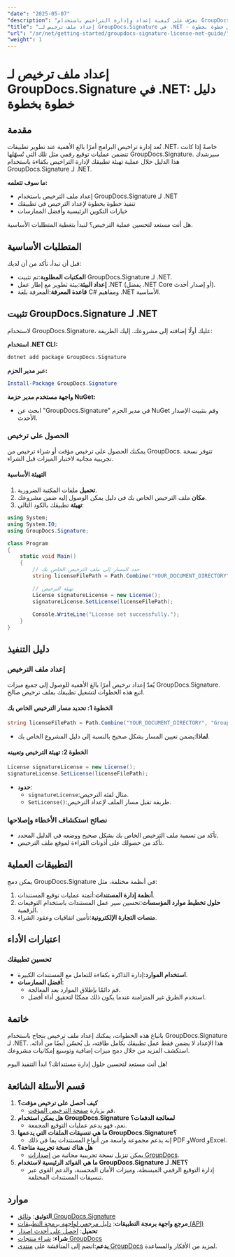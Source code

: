 ```yaml
---
"date": "2025-05-07"
"description": "تعرّف على كيفية إعداد وإدارة التراخيص باستخدام GroupDocs.Signature لـ .NET. يغطي هذا الدليل الشامل كل شيء، من التثبيت إلى تكوين التراخيص."
"title": "إعداد ملف ترخيص لـ GroupDocs.Signature في .NET - دليل خطوة بخطوة"
"url": "/ar/net/getting-started/groupdocs-signature-license-net-guide/"
"weight": 1
---
```


# إعداد ملف ترخيص لـ GroupDocs.Signature في .NET: دليل خطوة بخطوة

## مقدمة
تُعد إدارة تراخيص البرامج أمرًا بالغ الأهمية عند تطوير تطبيقات .NET، خاصةً إذا كانت تتضمن عمليات توقيع رقمي مثل تلك التي تُسهّلها GroupDocs.Signature. سيرشدك هذا الدليل خلال عملية تهيئة تطبيقك لإدارة التراخيص بكفاءة باستخدام GroupDocs.Signature لـ .NET.

**ما سوف تتعلمه:**
- إعداد ملف الترخيص باستخدام GroupDocs.Signature لـ .NET
- تنفيذ خطوة بخطوة لإعداد الترخيص في تطبيقك
- خيارات التكوين الرئيسية وأفضل الممارسات

هل أنت مستعد لتحسين عملية الترخيص؟ لنبدأ بتغطية المتطلبات الأساسية.

## المتطلبات الأساسية
قبل أن تبدأ، تأكد من أن لديك:
- **المكتبات المطلوبة**:تم تثبيت GroupDocs.Signature لـ .NET.
- **إعداد البيئة**:بيئة تطوير مع إطار عمل .NET (يفضل .NET Core أو إصدار أحدث).
- **قاعدة المعرفة**:المعرفة بلغة C# ومفاهيم .NET الأساسية.

## تثبيت GroupDocs.Signature لـ .NET
لاستخدام GroupDocs.Signature، عليك أولًا إضافته إلى مشروعك. إليك الطريقة:

**استخدام .NET CLI:**
```bash
dotnet add package GroupDocs.Signature
```

**عبر مدير الحزم:**
```powershell
Install-Package GroupDocs.Signature
```

**واجهة مستخدم مدير حزمة NuGet:**
- ابحث عن "GroupDocs.Signature" في مدير الحزم NuGet وقم بتثبيت الإصدار الأحدث.

### الحصول على ترخيص
يمكنك الحصول على ترخيص مؤقت أو شراء ترخيص من GroupDocs. تتوفر نسخة تجريبية مجانية لاختبار الميزات قبل الشراء.

#### التهيئة الأساسية
1. **تحميل** ملفات المكتبة الضرورية.
2. **مكان** ملف الترخيص الخاص بك في دليل يمكن الوصول إليه ضمن مشروعك.
3. **تهيئة** تطبيقك بالكود التالي:

```csharp
using System;
using System.IO;
using GroupDocs.Signature;

class Program
{
    static void Main()
    {
        // حدد المسار إلى ملف الترخيص الخاص بك
        string licenseFilePath = Path.Combine("YOUR_DOCUMENT_DIRECTORY", "GroupDocs.license");

        // تهيئة الترخيص
        License signatureLicense = new License();
        signatureLicense.SetLicense(licenseFilePath);
        
        Console.WriteLine("License set successfully.");
    }
}
```

## دليل التنفيذ
### إعداد ملف الترخيص
يُعدّ إعداد ترخيص أمرًا بالغ الأهمية للوصول إلى جميع ميزات GroupDocs.Signature. اتبع هذه الخطوات لتشغيل تطبيقك بملف ترخيص صالح.

#### الخطوة 1: تحديد مسار الترخيص الخاص بك
```csharp
string licenseFilePath = Path.Combine("YOUR_DOCUMENT_DIRECTORY", "GroupDocs.license");
```
- **لماذا**:يضمن تعيين المسار بشكل صحيح بالنسبة إلى دليل المشروع الخاص بك.

#### الخطوة 2: تهيئة الترخيص وتعيينه
```csharp
License signatureLicense = new License();
signatureLicense.SetLicense(licenseFilePath);
```
- **حدود**:
  - `signatureLicense`:مثال لفئة الترخيص.
  - `SetLicense()`:طريقة تقبل مسار الملف لإعداد الترخيص.

### نصائح استكشاف الأخطاء وإصلاحها
- تأكد من تسمية ملف الترخيص الخاص بك بشكل صحيح ووضعه في الدليل المحدد.
- تأكد من حصولك على أذونات القراءة لموقع ملف الترخيص.

## التطبيقات العملية
يمكن دمج GroupDocs.Signature في أنظمة مختلفة، مثل:
1. **أنظمة إدارة المستندات**:أتمتة عمليات توقيع المستندات.
2. **حلول تخطيط موارد المؤسسات**:تحسين سير عمل المستندات باستخدام التوقيعات الرقمية.
3. **منصات التجارة الإلكترونية**:تأمين اتفاقيات وعقود الشراء.

## اعتبارات الأداء
### تحسين تطبيقك
- **استخدام الموارد**:إدارة الذاكرة بكفاءة للتعامل مع المستندات الكبيرة.
- **أفضل الممارسات**:
  - قم دائمًا بإطلاق الموارد بعد المعالجة.
  - استخدم الطرق غير المتزامنة عندما يكون ذلك ممكنًا لتحقيق أداء أفضل.

## خاتمة
باتباع هذه الخطوات، يمكنك إعداد ملف ترخيص بنجاح باستخدام GroupDocs.Signature لـ .NET. هذا الإعداد لا يضمن فقط عمل تطبيقك بكامل طاقته، بل يُحسّن أيضًا من أدائه. استكشف المزيد من خلال دمج ميزات إضافية وتوسيع إمكانيات مشروعك.

هل أنت مستعد لتحسين حلول إدارة مستنداتك؟ ابدأ التنفيذ اليوم!

## قسم الأسئلة الشائعة
1. **كيف أحصل على ترخيص مؤقت؟**
   - قم بزيارة [صفحة الترخيص المؤقت](https://purchase.groupdocs.com/temporary-license/).
2. **هل يمكن استخدام GroupDocs.Signature لمعالجة الدفعات؟**
   - نعم، فهو يدعم عمليات التوقيع المجمعة.
3. **ما هي تنسيقات الملفات التي يدعمها GroupDocs.Signature؟**
   - إنه يدعم مجموعة واسعة من أنواع المستندات بما في ذلك PDF وWord وExcel.
4. **هل هناك نسخة تجريبية متاحة؟**
   - يمكن تنزيل نسخة تجريبية مجانية من [إصدارات GroupDocs](https://releases.groupdocs.com/signature/net/).
5. **ما هي الفوائد الرئيسية لاستخدام GroupDocs.Signature لـ .NET؟**
   - إدارة التوقيع الرقمي المبسطة، وميزات الأمان المحسنة، والدعم القوي عبر تنسيقات المستندات المختلفة.

## موارد
- **التوثيق**: [وثائق GroupDocs.Signature](https://docs.groupdocs.com/signature/net/)
- **مرجع واجهة برمجة التطبيقات**: [دليل مرجعي لواجهة برمجة التطبيقات (API)](https://reference.groupdocs.com/signature/net/)
- **تحميل**: [احصل على أحدث إصدار](https://releases.groupdocs.com/signature/net/)
- **شراء**: [شراء منتجات GroupDocs](https://purchase.groupdocs.com/buy)
- **يدعم**:انضم إلى المناقشة على [منتدى GroupDocs](https://forum.groupdocs.com/c/signature/) لمزيد من الأفكار والمساعدة.